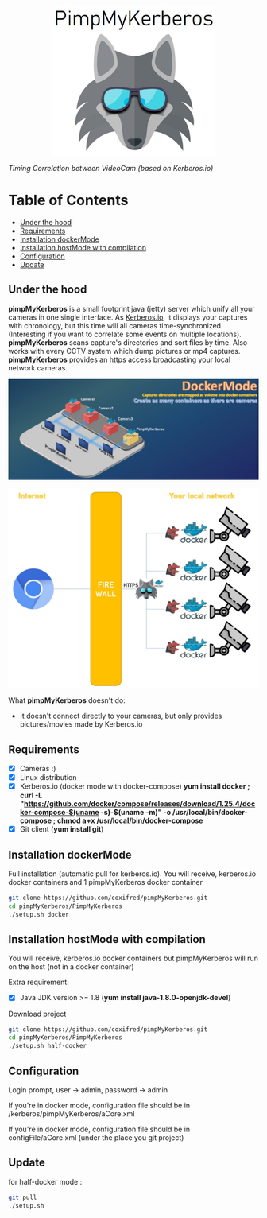 <p align="center"><img src="https://github.com/coxifred/pimpMyKerberos/blob/master/resources/pimpMyKerberos.jpg?raw=true" height=300 ></p>

_Timing Correlation between VideoCam (based on Kerberos.io)_

# Table of Contents
  * [Under the hood](#chapter-1)
  * [Requirements](#chapter-2)
  * [Installation dockerMode](#chapter-3)
  * [Installation hostMode with compilation](#chapter-4)
  * [Configuration](#chapter-5)
  * [Update](#chapter-6)

## Under the hood <a name="chapter-1"></a>

**pimpMyKerberos** is a small footprint java (jetty) server which unify all your cameras in one single interface. As [Kerberos.io](https://kerberos.io), it displays your captures with chronology, but this time will all cameras time-synchronized (Interesting if you want to correlate some events on multiple locations). **pimpMyKerberos** scans capture's directories and sort files by time. Also works with every CCTV system which dump pictures or mp4 captures. **pimpMyKerberos** provides an https access broadcasting your local network cameras.

<p align="center"><img src=https://github.com/coxifred/pimpMyKerberos/blob/master/resources/infra.jpg?raw=true /></p>

<p align="center"><img src=https://github.com/coxifred/pimpMyKerberos/blob/master/resources/arch.jpg?raw=true /></p>

What **pimpMyKerberos** doesn't do:
  
   * It doesn't connect directly to your cameras, but only provides pictures/movies made by Kerberos.io
 
## Requirements <a name="chapter-2"></a>

- [x] Cameras :)
- [x] Linux distribution
- [x] Kerberos.io (docker mode with docker-compose) **yum install docker ; curl -L "https://github.com/docker/compose/releases/download/1.25.4/docker-compose-$(uname -s)-$(uname -m)" -o /usr/local/bin/docker-compose ; chmod a+x /usr/local/bin/docker-compose**
- [x] Git client (**yum install git**)

## Installation dockerMode <a name="chapter-3"></a>
  
 Full installation (automatic pull for kerberos.io). You will receive, kerberos.io docker containers and 1 pimpMyKerberos docker container
  
  ```bash
  git clone https://github.com/coxifred/pimpMyKerberos.git
  cd pimpMyKerberos/PimpMyKerberos
  ./setup.sh docker
  ```
  
## Installation hostMode with compilation <a name="chapter-4"></a>

 You will receive, kerberos.io docker containers but pimpMyKerberos will run on the host (not in a docker container)

 Extra requirement:
  
  - [x] Java JDK version >= 1.8 (**yum install java-1.8.0-openjdk-devel**)
 
  Download project
  ```bash
  git clone https://github.com/coxifred/pimpMyKerberos.git
  cd pimpMyKerberos/PimpMyKerberos
  ./setup.sh half-docker
  ```
  
## Configuration <a name="chapter-5"></a>

  Login prompt, user -> admin, password -> admin

  If you're in docker mode, configuration file should be in /kerberos/pimpMyKerberos/aCore.xml
  
  If you're in docker mode, configuration file should be in configFile/aCore.xml (under the place you git project)
  
## Update <a name="chapter-6"></a>  

 for half-docker mode :
 
```bash
git pull
./setup.sh
```
